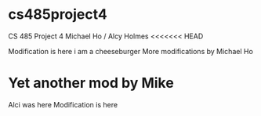 # cs485project4
CS 485 Project 4
Michael Ho / Alcy Holmes
<<<<<<< HEAD

Modification is here
i am a cheeseburger
More modifications by Michael Ho

Yet another mod by Mike
=======
Alci was here
Modification is here

